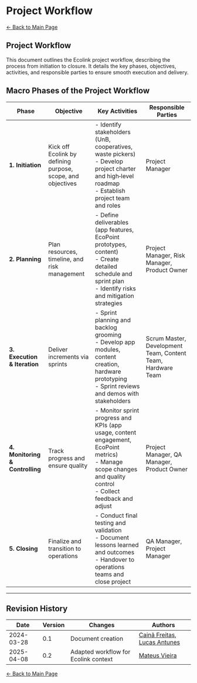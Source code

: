 # Project Workflow

[← Back to Main Page](../../index.md)

## Project Workflow

This document outlines the Ecolink project workflow, describing the process from initiation to closure. It details the key phases, objectives, activities, and responsible parties to ensure smooth execution and delivery.

## Macro Phases of the Project Workflow

| **Phase**                       | **Objective**                                               | **Key Activities**                                                                                                                                                      | **Responsible Parties**                                     |
| ------------------------------- | ----------------------------------------------------------- | ----------------------------------------------------------------------------------------------------------------------------------------------------------------------- | ----------------------------------------------------------- |
| **1. Initiation**               | Kick off Ecolink by defining purpose, scope, and objectives | - Identify stakeholders (UnB, cooperatives, waste pickers) <br> - Develop project charter and high‑level roadmap <br> - Establish project team and roles                | Project Manager                                             |
| **2. Planning**                 | Plan resources, timeline, and risk management               | - Define deliverables (app features, EcoPoint prototypes, content) <br> - Create detailed schedule and sprint plan <br> - Identify risks and mitigation strategies      | Project Manager, Risk Manager, Product Owner                |
| **3. Execution & Iteration**    | Deliver increments via sprints                              | - Sprint planning and backlog grooming <br> - Develop app modules, content creation, hardware prototyping <br> - Sprint reviews and demos with stakeholders             | Scrum Master, Development Team, Content Team, Hardware Team |
| **4. Monitoring & Controlling** | Track progress and ensure quality                           | - Monitor sprint progress and KPIs (app usage, content engagement, EcoPoint metrics) <br> - Manage scope changes and quality control <br> - Collect feedback and adjust | Project Manager, QA Manager, Product Owner                  |
| **5. Closing**                  | Finalize and transition to operations                       | - Conduct final testing and validation <br> - Document lessons learned and outcomes <br> - Handover to operations teams and close project                               | QA Manager, Project Manager                                 |

---

## Revision History

| Date       | Version | Changes                              | Authors                                                                                          |
| ---------- | ------- | ------------------------------------ | ------------------------------------------------------------------------------------------------ |
| 2024-03-28 | 0.1     | Document creation                    | [Cainã Freitas](https://github.com/freitasc), [Lucas Antunes](https://github.com/LucasGSAntunes) |
| 2025-04-08 | 0.2     | Adapted workflow for Ecolink context | [Mateus Vieira](https://github.com/matix0)                                                       |

[← Back to Main Page](../../index.md)
